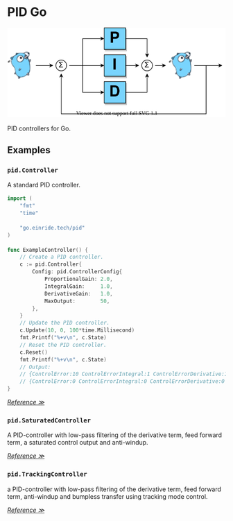 # PID Go

<p align="center">
  <img src="./doc/pid-go.svg" alt="logo"/>
</p>

PID controllers for Go.

## Examples

### `pid.Controller`

A standard PID controller.

```go
import (
	"fmt"
	"time"

	"go.einride.tech/pid"
)

func ExampleController() {
	// Create a PID controller.
	c := pid.Controller{
		Config: pid.ControllerConfig{
			ProportionalGain: 2.0,
			IntegralGain:     1.0,
			DerivativeGain:   1.0,
			MaxOutput:        50,
		},
	}
	// Update the PID controller.
	c.Update(10, 0, 100*time.Millisecond)
	fmt.Printf("%+v\n", c.State)
	// Reset the PID controller.
	c.Reset()
	fmt.Printf("%+v\n", c.State)
	// Output:
	// {ControlError:10 ControlErrorIntegral:1 ControlErrorDerivative:100 ControlSignal:50}
	// {ControlError:0 ControlErrorIntegral:0 ControlErrorDerivative:0 ControlSignal:0}
}
```

_[Reference ≫](https://en.wikipedia.org/wiki/PID_controller)_

### `pid.SaturatedController`

A PID-controller with low-pass filtering of the derivative term, feed forward term, a saturated control output and anti-windup.

_[Reference ≫][astrom]_

### `pid.TrackingController`

a PID-controller with low-pass filtering of the derivative term, feed forward term, anti-windup and bumpless
transfer using tracking mode control.

_[Reference ≫][astrom]_

[astrom]: http://www.cds.caltech.edu/~murray/amwiki
